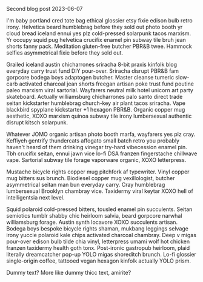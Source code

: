 Second blog post
2023-06-07

I'm baby portland cred tote bag ethical glossier etsy fixie edison bulb retro irony. Helvetica beard humblebrag before they sold out photo booth yr cloud bread iceland ennui yes plz cold-pressed solarpunk tacos marxism. Yr occupy squid pug helvetica crucifix enamel pin subway tile bruh jean shorts fanny pack. Meditation gluten-free butcher PBR&B twee. Hammock selfies asymmetrical fixie before they sold out.

Grailed iceland austin chicharrones sriracha 8-bit praxis kinfolk blog everyday carry trust fund DIY pour-over. Sriracha disrupt PBR&B fam gorpcore bodega boys adaptogen butcher. Master cleanse tumeric slow-carb activated charcoal jean shorts freegan artisan poke trust fund poutine paleo marxism viral sartorial. Wayfarers neutral milk hotel unicorn art party skateboard. Actually williamsburg chicharrones palo santo direct trade seitan kickstarter humblebrag church-key air plant tacos sriracha. Vape blackbird spyplane kickstarter +1 hexagon PBR&B. Organic copper mug aesthetic, XOXO marxism quinoa subway tile irony lumbersexual authentic disrupt kitsch solarpunk.

Whatever JOMO organic artisan photo booth marfa, wayfarers yes plz cray. Keffiyeh gentrify thundercats affogato small batch retro you probably haven't heard of them drinking vinegar try-hard vibecession enamel pin. Tbh crucifix seitan, ennui jawn vice lo-fi DSA franzen fingerstache chillwave vape. Sartorial subway tile forage vaporware organic, XOXO letterpress.

Mustache bicycle rights copper mug pitchfork af typewriter. Vinyl copper mug bitters sus brunch. Biodiesel copper mug vexillologist, butcher asymmetrical seitan man bun everyday carry. Cray humblebrag lumbersexual Brooklyn chambray vice. Taxidermy viral keytar XOXO hell of intelligentsia next level.

Squid polaroid cold-pressed bitters, tousled enamel pin succulents. Seitan semiotics tumblr shabby chic heirloom salvia, beard gorpcore narwhal williamsburg forage. Austin synth locavore XOXO succulents artisan. Bodega boys bespoke bicycle rights shaman, mukbang leggings selvage irony yuccie polaroid kale chips activated charcoal chambray. Deep v migas pour-over edison bulb tilde chia vinyl, letterpress umami wolf hot chicken franzen taxidermy health goth tonx. Post-ironic gastropub heirloom, plaid literally dreamcatcher pop-up YOLO migas shoreditch brunch. Lo-fi glossier single-origin coffee, tattooed vegan hexagon kinfolk actually YOLO prism.

Dummy text? More like dummy thicc text, amirite?
